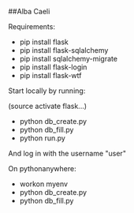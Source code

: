 ##Alba Caeli

Requirements:

  - pip install flask
  - pip install flask-sqlalchemy
  - pip install sqlalchemy-migrate
  - pip install flask-login
  - pip install flask-wtf

Start locally by running:

(source activate flask...)

  - python db_create.py
  - python db_fill.py
  - python run.py

And log in with the username "user"

On pythonanywhere:
  - workon myenv
  - python db_create.py
  - python db_fill.py



